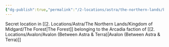 ```yaml
---
{"dg-publish":true,"permalink":"/2-locations/astra/the-northern-lands/kingdom-of-midgard/arcadia/"}
---
```


Secret location in [[2. Locations/Astra/The Northern Lands/Kingdom of Midgard/The Forest\|The Forest]] belonging to the Arcadia faction of [[2. Locations/Avalon/Avalon (Between Astra & Terra)\|Avalon (Between Astra & Terra)]]